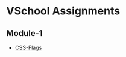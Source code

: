 # VSchool Assignments

## Module-1
* [CSS-Flags](https://github.com/dholland/vschool-assignments/tree/master/module-1/01_css-flags)
